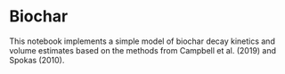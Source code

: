 # Biochar 

This notebook implements a simple model of biochar decay kinetics and volume estimates based on the methods from Campbell et al. (2019) and Spokas (2010).
